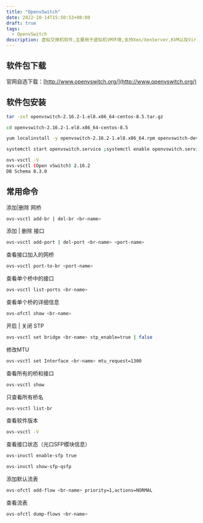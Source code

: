 ```yaml
---
title: "OpenvSwitch"
date: 2022-10-14T15:50:53+08:00
draft: true
tags:
  - OpenvSwitch
description: 虚拟交换机软件,主要用于虚拟机VM环境,支持Xen/XenServer,KVM以及VirtualBox多种虚拟化技术
---
```




## 软件包下载

官网自选下载：[http://www.openvswitch.org/](http://www.openvswitch.org/)

## 软件包安装

```bash
tar -zxf openvswitch-2.16.2-1.el8.x86_64-centos-8.5.tar.gz
```

```bash
cd openvswitch-2.16.2-1.el8.x86_64-centos-8.5
```

```bash
yum localinstall -y openvswitch-2.16.2-1.el8.x86_64.rpm openvswitch-devel-2.16.2-1.el8.x86_64.rpm openvswitch-kmod-2.16.2-1.el8.x86_64.rpm 
```

```bash
systemctl start openvswitch.service ;systemctl enable openvswitch.service
```

```bash
ovs-vsctl -V
ovs-vsctl (Open vSwitch) 2.16.2
DB Schema 8.3.0
```






## 常用命令

添加|删除 网桥

```bash
ovs-vsctl add-br | del-br <br-name>
```

添加 | 删除 接口

```bash
ovs-vsctl add-port | del-port <br-name> <port-name>
```

查看接口加入的网桥

```bash
ovs-vsctl port-to-br <port-name> 
```

查看单个桥中的接口

```bash
ovs-vsctl list-ports <br-name> 
```

查看单个桥的详细信息

```bash
ovs-ofctl show <br-name> 
```

开启 | 关闭 STP

```bash
ovs-vsctl set bridge <br-name> stp_enable=true | false
```

修改MTU

```bash
ovs-vsctl set Interface <br-name> mtu_request=1300
```







查看所有的桥和接口

```bash
ovs-vsctl show
```

只查看所有桥名

```bash
ovs-vsctl list-br
```



查看软件版本

```bash
ovs-vsctl -V
```

查看接口状态（光口SFP模块信息）

```bash
ovs-invctl enable-sfp true
```

```bash
ovs-invctl show-sfp-qsfp
```



添加默认流表

```bash
ovs-ofctl add-flow <br-name> priority=1,actions=NORMAL
```

查看流表



```bash
ovs-ofctl dump-flows <br-name>
```
